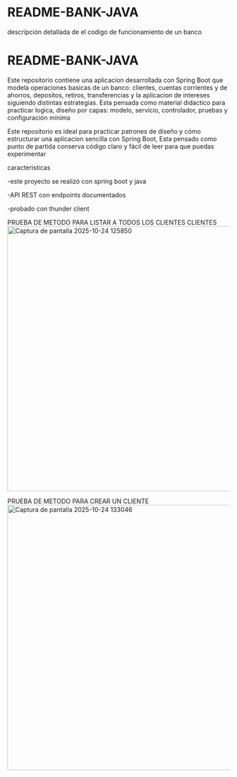 # README-BANK-JAVA
descripción detallada de el codigo de funcionamiento de un banco

# README-BANK-JAVA
Este repositorio contiene una aplicacion desarrollada con Spring Boot que modela operaciones basicas de un banco: clientes, cuentas corrientes y de ahorros, depositos, retiros, transferencias y la aplicacion de intereses siguiendo distintas estrategias. Esta pensada como material didactico para practicar logica, diseño por capas: modelo, servicio, controlador, pruebas y configuración mínima


Este repositorio es ideal para practicar patrones de diseño y cómo estructurar una aplicacion sencilla con Spring Boot, Esta pensado como punto de partida conserva código claro y fácil de leer para que puedas experimentar 

caracteristicas 

-este proyecto se realizó con spring boot y java

-API REST con endpoints documentados

-probado con thunder client

 PRUEBA DE METODO PARA LISTAR A TODOS LOS CLIENTES CLIENTES
<img width="800" height="600" alt="Captura de pantalla 2025-10-24 125850" src="https://github.com/user-attachments/assets/6368f967-1dd1-441f-9f87-732cccfe06b1" />

PRUEBA DE METODO PARA CREAR UN CLIENTE
<img width="800" height="600" alt="Captura de pantalla 2025-10-24 133046" src="https://github.com/user-attachments/assets/29bf8666-d2e5-4f9c-ae8d-46098be32ee8" />



